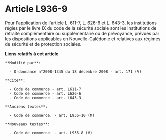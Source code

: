 # Article L936-9

Pour l'application de l'article L. 611-7, L. 626-6 et L. 643-3, les institutions régies par le livre IX du code de la
sécurité sociale sont les institutions de retraite complémentaire ou supplémentaire ou de prévoyance, prévues par les
dispositions applicables en Nouvelle-Calédonie et relatives aux régimes de sécurité et de protection sociales.

**Liens relatifs à cet article**

	**Modifié par**:

	  - Ordonnance n°2008-1345 du 18 décembre 2008 - art. 171 (V)

	**Cite**:

	  - Code de commerce - art. L611-7
	  - Code de commerce - art. L626-6
	  - Code de commerce - art. L643-3

	**Anciens textes**:

	  - Code de commerce. - art. L936-10 (M)

	**Nouveaux textes**:

	  - Code de commerce. - art. L936-8 (V)
